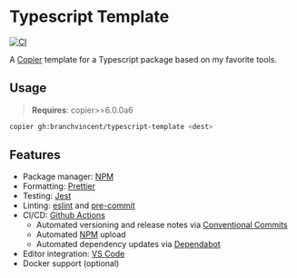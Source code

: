 # Typescript Template

[![CI](https://github.com/branchvincent/typescript-template/workflows/CI/badge.svg)](https://github.com/branchvincent/typescript-template/actions/workflows/ci.yaml)

A [Copier](https://github.com/copier-org/copier) template for a Typescript package based on my favorite tools.

## Usage

> **Requires**: copier>=6.0.0a6

```sh
copier gh:branchvincent/typescript-template <dest>
```

## Features

- Package manager: [NPM](https://docs.npmjs.com/cli)
- Formatting: [Prettier](https://prettier.io/)
- Testing: [Jest](https://jestjs.io/)
- Linting: [eslint](https://eslint.org/) and [pre-commit](https://pre-commit.com/)
- CI/CD: [Github Actions](https://docs.github.com/en/actions)
  - Automated versioning and release notes via [Conventional Commits](https://www.conventionalcommits.org/)
  - Automated [NPM](https://www.npmjs.com/) upload
  - Automated dependency updates via [Dependabot](https://dependabot.com/)
- Editor integration: [VS Code](https://code.visualstudio.com/)
- Docker support (optional)
